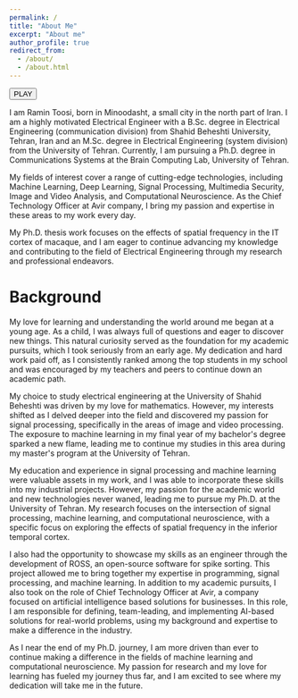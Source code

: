 ```yaml
---
permalink: /
title: "About Me"
excerpt: "About me"
author_profile: true
redirect_from: 
  - /about/
  - /about.html
---
```


<script>
      function play() {
        var audio = document.getElementById("audio");
        audio.play();
      }
    </script>

<input type="button" value="PLAY" onclick="play()">
<audio id="audio" src="resources/about.wav"></audio>

I am Ramin Toosi, born in Minoodasht, a small city in the north part of Iran. I am a highly motivated Electrical Engineer with a B.Sc. degree in Electrical Engineering (communication division) from Shahid Beheshti University, Tehran, Iran and an M.Sc. degree in Electrical Engineering (system division) from the University of Tehran. Currently, I am pursuing a Ph.D. degree in Communications Systems at the Brain Computing Lab, University of Tehran.

My fields of interest cover a range of cutting-edge technologies, including Machine Learning, Deep Learning, Signal Processing, Multimedia Security, Image and Video Analysis, and Computational Neuroscience. As the Chief Technology Officer at Avir company, I bring my passion and expertise in these areas to my work every day.

My Ph.D. thesis work focuses on the effects of spatial frequency in the IT cortex of macaque, and I am eager to continue advancing my knowledge and contributing to the field of Electrical Engineering through my research and professional endeavors.

# Background

My love for learning and understanding the world around me began at a young age. As a child, I was always full of questions and eager to discover new things. This natural curiosity served as the foundation for my academic pursuits, which I took seriously from an early age. My dedication and hard work paid off, as I consistently ranked among the top students in my school and was encouraged by my teachers and peers to continue down an academic path.

My choice to study electrical engineering at the University of Shahid Beheshti was driven by my love for mathematics. However, my interests shifted as I delved deeper into the field and discovered my passion for signal processing, specifically in the areas of image and video processing. The exposure to machine learning in my final year of my bachelor's degree sparked a new flame, leading me to continue my studies in this area during my master's program at the University of Tehran.

My education and experience in signal processing and machine learning were valuable assets in my work, and I was able to incorporate these skills into my industrial projects. However, my passion for the academic world and new technologies never waned, leading me to pursue my Ph.D. at the University of Tehran. My research focuses on the intersection of signal processing, machine learning, and computational neuroscience, with a specific focus on exploring the effects of spatial frequency in the inferior temporal cortex.

I also had the opportunity to showcase my skills as an engineer through the development of ROSS, an open-source software for spike sorting. This project allowed me to bring together my expertise in programming, signal processing, and machine learning. In addition to my academic pursuits, I also took on the role of Chief Technology Officer at Avir, a company focused on artificial intelligence based solutions for businesses. In this role, I am responsible for defining, team-leading, and implementing AI-based solutions for real-world problems, using my background and expertise to make a difference in the industry.

As I near the end of my Ph.D. journey, I am more driven than ever to continue making a difference in the fields of machine learning and computational neuroscience. My passion for research and my love for learning has fueled my journey thus far, and I am excited to see where my dedication will take me in the future.